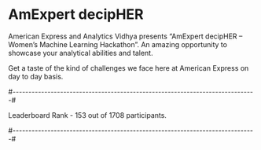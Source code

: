# AmExpert decipHER

American Express and Analytics Vidhya presents “AmExpert decipHER – Women’s Machine Learning Hackathon”. An amazing opportunity to showcase your analytical abilities and talent.

 Get a taste of the kind of challenges we face here at American Express on day to day basis.
 
 #-----------------------------------------------------------------------------#
 
 Leaderboard Rank - 153 out of 1708 participants.
 
 #-----------------------------------------------------------------------------#
 
 
 
